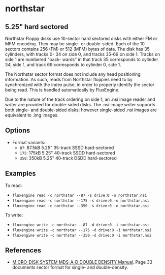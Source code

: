 northstar
====
## 5.25" hard sectored
<!-- This file is automatically generated. Do not edit. -->

Northstar Floppy disks use 10-sector hard sectored disks with either FM or MFM
encoding.  They may be single- or double-sided.  Each of the 10 sectors contains
256 (FM) or 512 (MFM) bytes of data.  The disk has 35 cylinders, with tracks 0-
34 on side 0, and tracks 35-69 on side 1.  Tracks on side 1 are numbered "back-
wards" in that track 35 corresponds to cylinder 34, side 1, and track 69
corresponds to cylinder 0, side 1.

The Northstar sector format does not include any head positioning information.
As such, reads from Northstar floppies need to by synchronized with the index
pulse, in order to properly identify the sector being read.  This is handled
automatically by FluxEngine.

Due to the nature of the track ordering on side 1, an .nsi image reader and
writer are provided for double-sided disks.  The .nsi image writer supports
both single- and double-sided disks; however single-sided .nsi images are
equivalent to .img images.

## Options

  - Format variants:
      - `87`: 87.5kB 5.25" 35-track SSSD hard-sectored
      - `175`: 175kB 5.25" 40-track SSDD hard-sectored
      - `350`: 350kB 5.25" 40-track DSDD hard-sectored

## Examples

To read:

  - `fluxengine read -c northstar --87 -s drive:0 -o northstar.nsi`
  - `fluxengine read -c northstar --175 -s drive:0 -o northstar.nsi`
  - `fluxengine read -c northstar --350 -s drive:0 -o northstar.nsi`

To write:

  - `fluxengine write -c northstar --87 -d drive:0 -i northstar.nsi`
  - `fluxengine write -c northstar --175 -d drive:0 -i northstar.nsi`
  - `fluxengine write -c northstar --350 -d drive:0 -i northstar.nsi`

## References

  - [MICRO-DISK SYSTEM MDS-A-D DOUBLE DENSITY Manual][northstar_mds].
    Page 33 documents sector format for single- and double-density.

[northstar_mds]: http://bitsavers.org/pdf/northstar/boards/Northstar_MDS-A-D_1978.pdf

